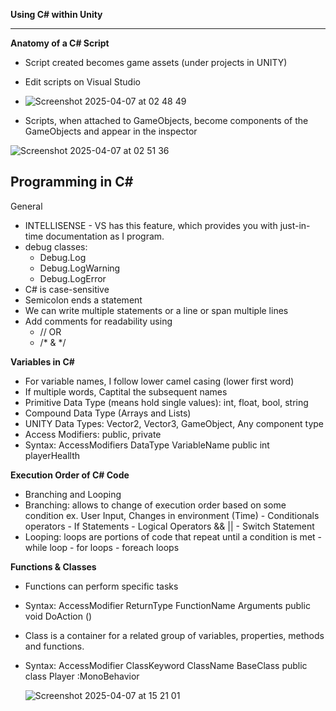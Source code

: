 **Using C# within Unity**



___________________________________________________________________

**Anatomy of a C# Script**
- Script created becomes game assets (under projects in UNITY)
- Edit scripts on Visual Studio

- ![Screenshot 2025-04-07 at 02 48 49](https://github.com/user-attachments/assets/9c586329-b4cc-4c1f-ac58-f728e881975e)

- Scripts, when attached to GameObjects, become components of the GameObjects and appear in the inspector

![Screenshot 2025-04-07 at 02 51 36](https://github.com/user-attachments/assets/d3b8ac7f-78ea-4233-b8e0-b804f833f51a)

## Programming in C# 
General
- INTELLISENSE - VS has this feature, which provides you with just-in-time documentation as I program.
- debug classes:
    - Debug.Log
    - Debug.LogWarning
    - Debug.LogError
- C# is case-sensitive
- Semicolon ends a statement
- We can write multiple statements or a line or span multiple lines
- Add comments for readability using
  - // OR
  - /* & */

**Variables in C#**
- For variable names, I follow lower camel casing (lower first word)
- If multiple words, Captital the subsequent names
- Primitive Data Type (means hold single values): int, float, bool, string
- Compound Data Type (Arrays and Lists)
- UNITY Data Types: Vector2, Vector3, GameObject, Any component type
- Access Modifiers: public, private
- Syntax:
AccessModifiers DataType VariableName
public int playerHeallth

**Execution Order of C# Code**
- Branching and Looping
- Branching: allows to change of execution order based on some condition ex. User Input, Changes in environment (Time)
      - Conditionals operators
      - If Statements
      - Logical Operators && ||
      - Switch Statement
- Looping: loops are portions of code that repeat until a condition is met
      - while loop
      - for loops
      - foreach loops

**Functions & Classes**
- Functions can perform specific tasks
- Syntax:
  AccessModifier ReturnType FunctionName Arguments
  public void DoAction ()
- Class is a container for a related group of variables, properties, methods and functions.
- Syntax:
   AccessModifier ClassKeyword ClassName BaseClass
   public class Player :MonoBehavior

  ![Screenshot 2025-04-07 at 15 21 01](https://github.com/user-attachments/assets/ba818bda-6eef-4949-9d2d-7d80caa46c76)
